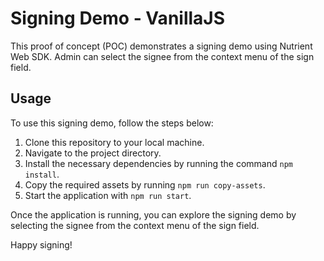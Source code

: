 # Signing Demo - VanillaJS

This proof of concept (POC) demonstrates a signing demo using Nutrient Web SDK. Admin can select the signee from the context menu of the sign field.

## Usage

To use this signing demo, follow the steps below:

1. Clone this repository to your local machine.
2. Navigate to the project directory.
3. Install the necessary dependencies by running the command `npm install`.
4. Copy the required assets by running `npm run copy-assets`.
5. Start the application with `npm run start`.

Once the application is running, you can explore the signing demo by selecting the signee from the context menu of the sign field.

Happy signing!